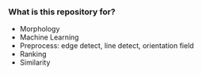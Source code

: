 ### What is this repository for? ###

* Morphology
* Machine Learning
* Preprocess: edge detect, line detect, orientation field
* Ranking
* Similarity